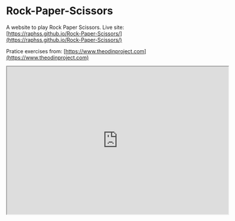 # Rock-Paper-Scissors

A website to play Rock Paper Scissors. Live site: [https://raphss.github.io/Rock-Paper-Scissors/](https://raphss.github.io/Rock-Paper-Scissors/)

Pratice exercises from: [https://www.theodinproject.com](https://www.theodinproject.com)

<iframe src="https://raphss.github.io/Rock-Paper-Scissors/" width="600" height="400"></iframe>

